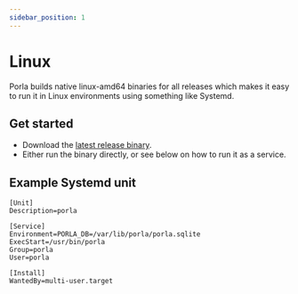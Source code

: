 ```yaml
---
sidebar_position: 1
---
```


# Linux

Porla builds native linux-amd64 binaries for all releases which makes it easy
to run it in Linux environments using something like Systemd.

## Get started

* Download the [latest release binary](https://github.com/porla/porla/releases/latest/download/porla).
* Either run the binary directly, or see below on how to run it as a service.

## Example Systemd unit

```
[Unit]
Description=porla

[Service]
Environment=PORLA_DB=/var/lib/porla/porla.sqlite
ExecStart=/usr/bin/porla
Group=porla
User=porla

[Install]
WantedBy=multi-user.target
```
